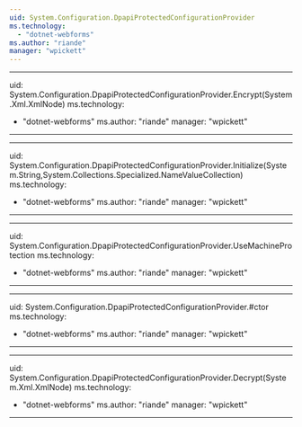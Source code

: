 ```yaml
---
uid: System.Configuration.DpapiProtectedConfigurationProvider
ms.technology: 
  - "dotnet-webforms"
ms.author: "riande"
manager: "wpickett"
---
```


---
uid: System.Configuration.DpapiProtectedConfigurationProvider.Encrypt(System.Xml.XmlNode)
ms.technology: 
  - "dotnet-webforms"
ms.author: "riande"
manager: "wpickett"
---

---
uid: System.Configuration.DpapiProtectedConfigurationProvider.Initialize(System.String,System.Collections.Specialized.NameValueCollection)
ms.technology: 
  - "dotnet-webforms"
ms.author: "riande"
manager: "wpickett"
---

---
uid: System.Configuration.DpapiProtectedConfigurationProvider.UseMachineProtection
ms.technology: 
  - "dotnet-webforms"
ms.author: "riande"
manager: "wpickett"
---

---
uid: System.Configuration.DpapiProtectedConfigurationProvider.#ctor
ms.technology: 
  - "dotnet-webforms"
ms.author: "riande"
manager: "wpickett"
---

---
uid: System.Configuration.DpapiProtectedConfigurationProvider.Decrypt(System.Xml.XmlNode)
ms.technology: 
  - "dotnet-webforms"
ms.author: "riande"
manager: "wpickett"
---
